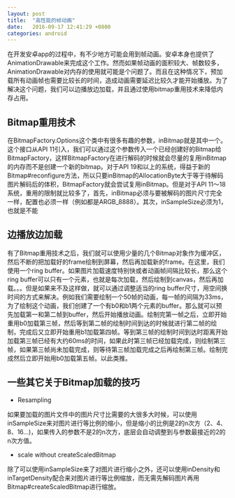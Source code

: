 ```yaml
---
layout: post
title:  "高性能的帧动画"
date:   2016-09-17 12:41:29 +0800
categories: android
---
```



在开发安卓app的过程中，有不少地方可能会用到帧动画。安卓本身也提供了AnimationDrawable来完成这个工作。然而如果帧动画的面积较大、帧数较多，AnimationDrawable对内存的使用就可能是个问题了。而且在这种情况下，预加载所有动画帧也需要比较长的时间，造成动画需要延迟比较久才能开始播放。为了解决这个问题，我们可以边播放边加载，并且通过使用bitmap重用技术来降低内存占用。



## Bitmap重用技术

在BitmapFactory.Options这个类中有很多有趣的参数，inBitmap就是其中一个。这个接口从API 11引入，我们可以通过这个参数传入一个已经创建好的Bitmap给BitmapFactory，这样BitmapFactory在进行解码的时候就会尽量的复用inBitmap的内存而不是创建一个新的bitmap。对于API 19和以上的系统，得益于新的Bitmap#reconfigure方法，所以只要inBitmap的AllocationByte大于等于待解码图片解码后的体积，BitmapFactory就会尝试复用inBitmap。但是对于API 11～18系统，重用的限制就比较多了，首先，inBitmap必须与要被解码的图片尺寸完全一样，配置也必须一样（例如都是ARGB_8888）。其次，inSampleSize必须为1，也就是不能


## 边播放边加载

有了Bitmap重用技术之后，我们就可以使用少量的几个Bitmap对象作为缓冲区，然后不断的把加载好的frame绘制到屏幕，然后再加载新的frame。在这里，我们使用一个ring buffer。如果图片加载速度特别快或者动画帧间隔比较长，那么这个ring buffer可以只有一个元素，也就是每次加载，然后绘制到canvas，然后再加载。。。但是如果来不及这样做，就可以通过调整适当的ring buffer尺寸，用空间换时间的方式来解决。例如我们需要绘制一个50帧的动画，每一帧的间隔为33ms，为了绘制这个动画，我们创建了一个有b0和b1两个元素的buffer。那么就可以预先加载第一和第二帧到buffer，然后开始播放动画。绘制完第一帧之后，立即开始重用b0加载第三帧，然后等到第二帧的绘制时间到达的时候就进行第二帧的绘制，完成后又立即开始重用b1加载第四帧。等到第三帧的绘制时间到达时距离开始加载第三帧已经有大约60ms的时间，如果此时第三帧已经加载完成，则绘制第三帧，如果第三帧尚未加载完成，则等待第三帧加载完成之后再绘制第三帧。绘制完成然后立即开始用b0加载第五帧。以此类推。


## 一些其它关于Bitmap加载的技巧

* Resampling

如果要加载的图片文件中的图片尺寸比需要的大很多大时候，可以使用inSampleSize来对图片进行等比例的缩小，但是缩小的比例是2的n次方（2、4、8、16...)，如果传入的参数不是2的n次方，底层会自动调整到与参数最接近的2的n次方值。

* scale without createScaledBitmap

除了可以使用inSampleSize来了对图片进行缩小之外，还可以使用inDensity和inTargetDensity配合来对图片进行等比例缩放，而无需先解码图片再用Bitmap#createScaledBitmap进行缩放。